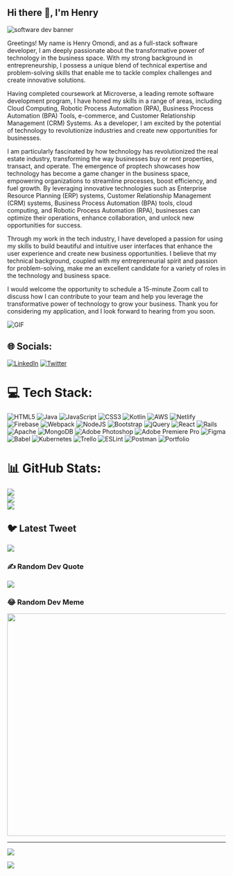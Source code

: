 ## Hi there 👋, I'm Henry 

![software dev banner](https://user-images.githubusercontent.com/51127665/215870702-d6bd0dcd-d115-4fce-81ef-14db7be2564b.png)


Greetings! My name is Henry Omondi, and as a full-stack software developer, I am deeply passionate about the transformative power of technology in the business space. With my strong background in entrepreneurship, I possess a unique blend of technical expertise and problem-solving skills that enable me to tackle complex challenges and create innovative solutions.

Having completed coursework at Microverse, a leading remote software development program, I have honed my skills in a range of areas, including Cloud Computing, Robotic Process Automation (RPA), Business Process Automation (BPA) Tools, e-commerce, and Customer Relationship Management (CRM) Systems. As a developer, I am excited by the potential of technology to revolutionize industries and create new opportunities for businesses.

I am particularly fascinated by how technology has revolutionized the real estate industry, transforming the way businesses buy or rent properties, transact, and operate. The emergence of proptech showcases how technology has become a game changer in the business space, empowering organizations to streamline processes, boost efficiency, and fuel growth. By leveraging innovative technologies such as Enterprise Resource Planning (ERP) systems, Customer Relationship Management (CRM) systems, Business Process Automation (BPA) tools, cloud computing, and Robotic Process Automation (RPA), businesses can optimize their operations, enhance collaboration, and unlock new opportunities for success.

Through my work in the tech industry, I have developed a passion for using my skills to build beautiful and intuitive user interfaces that enhance the user experience and create new business opportunities. I believe that my technical background, coupled with my entrepreneurial spirit and passion for problem-solving, make me an excellent candidate for a variety of roles in the technology and business space.

I would welcome the opportunity to schedule a 15-minute Zoom call to discuss how I can contribute to your team and help you leverage the transformative power of technology to grow your business. Thank you for considering my application, and I look forward to hearing from you soon.

![GIF](https://camo.githubusercontent.com/7b71c9e9f7115112ce524a507d3ee377729bea9ea3a263cbe9c6badc15a16a4d/68747470733a2f2f6d65646961342e67697068792e636f6d2f6d656469612f514e46684f6f6c5665437a5051324d7838352f67697068792e6769663f6369643d6563663035653437663467713269356c676c777975346d38326d7539657836307069667a6b3574743472637330306773267269643d67697068792e6769662663743d67)

<!--
**Odongo006/Odongo006** is a ✨ _special_ ✨ repository because its `README.md` (this file) appears on your GitHub profile.

Here are some ideas to get you started:

- 🔭 I’m currently working on ...
- 🌱 I’m currently learning ...
- 👯 I’m looking to collaborate on ...
- 🤔 I’m looking for help with ...
- 💬 Ask me about ...
- 📫 How to reach me: ...
- 😄 Pronouns: ...
- ⚡ Fun fact: ...
-->

## 🌐 Socials:
[![LinkedIn](https://img.shields.io/badge/LinkedIn-%230077B5.svg?logo=linkedin&logoColor=white)](https://linkedin.com/in/https://www.linkedin.com/in/henry-odongo-91b830182/) [![Twitter](https://img.shields.io/badge/Twitter-%231DA1F2.svg?logo=Twitter&logoColor=white)](https://twitter.com/https://twitter.com/HenryOdongo007) 

# 💻 Tech Stack:
![HTML5](https://img.shields.io/badge/html5-%23E34F26.svg?style=for-the-badge&logo=html5&logoColor=white) ![Java](https://img.shields.io/badge/java-%23ED8B00.svg?style=for-the-badge&logo=java&logoColor=white) ![JavaScript](https://img.shields.io/badge/javascript-%23323330.svg?style=for-the-badge&logo=javascript&logoColor=%23F7DF1E) ![CSS3](https://img.shields.io/badge/css3-%231572B6.svg?style=for-the-badge&logo=css3&logoColor=white) ![Kotlin](https://img.shields.io/badge/kotlin-%230095D5.svg?style=for-the-badge&logo=kotlin&logoColor=white) ![AWS](https://img.shields.io/badge/AWS-%23FF9900.svg?style=for-the-badge&logo=amazon-aws&logoColor=white) ![Netlify](https://img.shields.io/badge/netlify-%23000000.svg?style=for-the-badge&logo=netlify&logoColor=#00C7B7) ![Firebase](https://img.shields.io/badge/firebase-%23039BE5.svg?style=for-the-badge&logo=firebase) ![Webpack](https://img.shields.io/badge/webpack-%238DD6F9.svg?style=for-the-badge&logo=webpack&logoColor=black) ![NodeJS](https://img.shields.io/badge/node.js-6DA55F?style=for-the-badge&logo=node.js&logoColor=white) ![Bootstrap](https://img.shields.io/badge/bootstrap-%23563D7C.svg?style=for-the-badge&logo=bootstrap&logoColor=white) ![jQuery](https://img.shields.io/badge/jquery-%230769AD.svg?style=for-the-badge&logo=jquery&logoColor=white) ![React](https://img.shields.io/badge/react-%2320232a.svg?style=for-the-badge&logo=react&logoColor=%2361DAFB) ![Rails](https://img.shields.io/badge/rails-%23CC0000.svg?style=for-the-badge&logo=ruby-on-rails&logoColor=white) ![Apache](https://img.shields.io/badge/apache-%23D42029.svg?style=for-the-badge&logo=apache&logoColor=white) ![MongoDB](https://img.shields.io/badge/MongoDB-%234ea94b.svg?style=for-the-badge&logo=mongodb&logoColor=white) ![Adobe Photoshop](https://img.shields.io/badge/adobephotoshop-%2331A8FF.svg?style=for-the-badge&logo=adobephotoshop&logoColor=white) ![Adobe Premiere Pro](https://img.shields.io/badge/Adobe%20Premiere%20Pro-9999FF.svg?style=for-the-badge&logo=Adobe%20Premiere%20Pro&logoColor=white) 	![Figma](https://img.shields.io/badge/figma-%23F24E1E.svg?style=for-the-badge&logo=figma&logoColor=white) ![Babel](https://img.shields.io/badge/Babel-F9DC3e?style=for-the-badge&logo=babel&logoColor=black) ![Kubernetes](https://img.shields.io/badge/kubernetes-%23326ce5.svg?style=for-the-badge&logo=kubernetes&logoColor=white) ![Trello](https://img.shields.io/badge/Trello-%23026AA7.svg?style=for-the-badge&logo=Trello&logoColor=white) ![ESLint](https://img.shields.io/badge/ESLint-4B3263?style=for-the-badge&logo=eslint&logoColor=white) ![Postman](https://img.shields.io/badge/Postman-FF6C37?style=for-the-badge&logo=postman&logoColor=white) ![Portfolio](https://img.shields.io/badge/Portfolio-%23000000.svg?style=for-the-badge&logo=firefox&logoColor=#FF7139)
# 📊 GitHub Stats:
![](https://github-readme-stats.vercel.app/api?username=Odongo006&theme=dark&hide_border=false&include_all_commits=false&count_private=false)<br/>
![](https://github-readme-streak-stats.herokuapp.com/?user=Odongo006&theme=dark&hide_border=false)<br/>
![](https://github-readme-stats.vercel.app/api/top-langs/?username=Odongo006&theme=dark&hide_border=false&include_all_commits=false&count_private=false&layout=compact)

## 🐦 Latest Tweet
[![](https://gtce.itsvg.in/api?username=https://twitter.com/HenryOdongo007)](https://github.com/VishwaGauravIn/github-twitter-card-embed)

### ✍️ Random Dev Quote
![](https://quotes-github-readme.vercel.app/api?type=horizontal&theme=radical)

### 😂 Random Dev Meme
<img src="https://random-memer.herokuapp.com/" width="512px"/>

---
[![](https://visitcount.itsvg.in/api?id=Odongo006&icon=0&color=0)](https://visitcount.itsvg.in)

[![](https://visitcount.itsvg.in/api?id=Odongo&label=Profile%20ViewsOdongo&icon=8&pretty=false)](https://visitcount.itsvg.in)

<!-- Proudly created with GPRM ( https://gprm.itsvg.in ) -->
